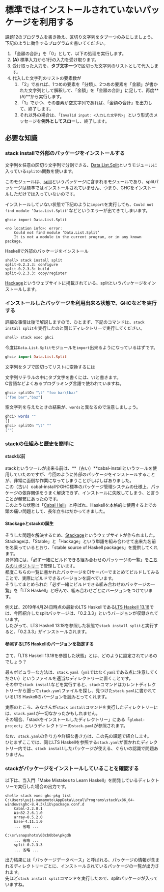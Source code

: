 # 標準ではインストールされていないパッケージを利用する

課題12のプログラムを書き換え、区切り文字列をタブ一つのみにしましょう。  
下記のように動作するプログラムを書いてください。

1. 「金額の合計」を「0」として、以下の処理を実行します。
2. **(A)** 標準入力から1行の入力を受け取ります。
3. 受け取った入力を、**タブ文字一つ**で区切った文字列のリストとして代入します。
4. 代入した文字列のリストの要素数が
    1. 「2」であれば、1つめの要素を「分類」、2つめの要素を「金額」が書かれた文字列として解釈して、「金額」を「金額の合計」に足して、再度**(A)**から実行します。
    2. 「1」でかつ、その要素が空文字列であれば、「金額の合計」を出力して、終了します。
    3. それ以外の場合は、「`Invalid input: <入力した文字列>`」という形式のメッセージを**例外としてスロー**し、終了します。

## 必要な知識

### stack installで外部のパッケージをインストールする

文字列を任意の区切り文字列で分割できる、[Data.List.Split][1]というモジュールに入っている`splitOn`関数を使います。

[1]: http://hackage.haskell.org/package/split-0.2.3.3/docs/Data-List-Split.html

このモジュールは、[split][2]というパッケージに含まれるモジュールであり、splitパッケージは標準ではインストールされていません、つまり、GHCをインストールしただけでは入っていないのです。

[2]: http://hackage.haskell.org/package/split

インストールしていない状態で下記のように`import`を実行しても、`Could not find module ‘Data.List.Split’`などというエラーが出てきてしまいます。

```
ghci> import Data.List.Split

<no location info>: error:
    Could not find module ‘Data.List.Split’
    It is not a module in the current program, or in any known package.
```

Haskellで外部のパッケージをインストール

<!-- TODO: cabal new-installも？ -->

```
shell> stack install split
split-0.2.3.3: configure
split-0.2.3.3: build
split-0.2.3.3: copy/register
```

[Hackage][3]というウェブサイトに掲載されている、splitというパッケージをインストールします。

[3]: http://hackage.haskell.org/

### インストールしたパッケージを利用出来る状態で、GHCなどを実行する

<!-- TODO: cabal new-execでも同じことが出来るはず -->

詳細な事情は後で解説しますので、ひとまず、下記のコマンドは、`stack install split`を実行したのと同じディレクトリーで実行してください。

```haskell
shell> stack exec ghci
```

今度は`Data.List.Split`モジュールを`import`出来るようになっているはずです。

```haskell
ghci> import Data.List.Split
```

文字列をタブで区切ってリストに変換するには

文字列リテラルの中にタブ文字を書くには、`\t`と書きます。  
C言語などよくあるプログラミング言語で使われていますね。

```haskell
ghci> splitOn "\t" "foo bar\tbaz"
["foo bar","baz"]
```

空文字列を与えたときの結果が、`words`と異なるので注意しましょう。

```haskell
ghci> words ""
[]
ghci> splitOn "\t" ""
[""]
```

### stackの仕組みと歴史を簡単に

#### stack以前

stackというツールが出来る前は、**（古い）**cabal-installというツールを使用していたのですが、今回のように外部のパッケージをインストールすることが、非常に面倒な作業になってしまうことがしばしばありました。  
この（古い）cabal-installやGHC標準のパッケージ管理システムの仕様上、パッケージの依存関係をうまく解決できず、インストールに失敗してしまう、と言うことが頻繁にあったのです。  
このような状態は「[Cabal Hell][4]」と呼ばれ、Haskellを本格的に使用する上での頭の痛い問題として、長年立ちはだかってきました。

[4]: http://www.well-typed.com/blog/2014/09/how-we-might-abolish-cabal-hell-part-1/

#### Stackageとstackの誕生

そうした問題を解決するため、[Stackage][5]というウェブサイトが作られました。  
Stackageは、「Stable」と「Hackage」という単語を組み合わせて出来た名前を名乗っているとおり、「stable source of Haskell packages」を提供してくれます。  
具体的には、「必ず一緒にビルドできる組み合わせのパッケージの一覧」を[こちらのリポジトリー][6]で管理しています。  
都度こちらの一覧に書かれたパッケージをCIサーバーでまとめてビルドしてみることで、実際にビルドできるバージョンを調べています。  
そうしてまとめられた「必ず一緒にビルドできる組み合わせのパッケージの一覧」を「LTS Haskell」と呼んで、組み合わせごとにバージョンをつけています。

[5]: https://www.stackage.org/
[6]: https://github.com/commercialhaskell/stackage/

例えば、2019年4月24日時点の最新のLTS Haskellである[LTS Haskell 13.18][7]では、今回紹介したsplitパッケージは、「0.2.3.3」というバージョンが収録されています。  
したがって、LTS Haskell 13.18を参照した状態で`stack install split`と実行すると、「0.2.3.3」がインストールされます。

[7]: https://www.stackage.org/lts-13.18

#### 参照するLTS Haskellのバージョンを指定する

さて、「LTS Haskell 13.18を参照した状態」とは、どのように設定されているのでしょう？

最もポピュラーな方法は、`stack.yaml`（`yml`ではなく`yaml`である点に注意してください）というファイルを適当なディレクトリーに置くことです。  
その中で`stack install`などを実行すると、`stack`コマンドはカレントディレクトリーから遡って`stack.yaml`ファイルを探し、見つけた`stack.yaml`に書かれているLTS Haskellのバージョンを読みとってくれます。

実際のところ、みなさんが`stack install`コマンドを実行したディレクトリーには、`stack.yaml`が一切なかったかもしれません。  
その場合、「stackをインストールしたディレクトリー」にある「`global-project`」というディレクトリーの`stack.yaml`が参照されます。

なお、`stack.yaml`の作り方や詳細な書き方は、この先の課題で紹介します。  
ひとまずここでは、同じLTS Haskellを参照する`stack.yaml`が置かれたディレクトリー内では、`stack install`したパッケージが使える、ぐらいの認識で問題ありません。

### stackがパッケージをインストールしていることを確認する

以下は、当入門「Make Mistakes to Learn Haskell」を開発しているディレクトリーで実行した場合の出力です。

```
shell> stack exec ghc-pkg list
C:\Users\yuji-yamamoto\AppData\Local\Programs\stack\x86_64-windows\ghc-8.4.3\lib\package.conf.d
    Cabal-2.2.0.1
    Win32-2.6.1.0
    array-0.5.2.0
    base-4.11.1.0
    ... 省略 ...

C:\sr\snapshots\03cb0bbe\pkgdb
    ... 省略 ...
    split-0.2.3.3
    ... 省略 ...
```

出力結果には「パッケージデータベース」と呼ばれる、パッケージの情報が含まれるディレクトリーごとに、インストールされているパッケージの一覧が出力されます。  
先ほど`stack install split`コマンドを実行したので、splitパッケージが入っていますね。

